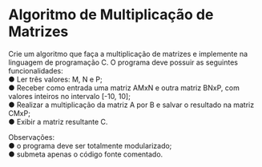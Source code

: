 # Algoritmo de Multiplicação de Matrizes

Crie um algoritmo que faça a multiplicação de matrizes e implemente na
linguagem de programação C. O programa deve possuir as seguintes
funcionalidades:<br>
● Ler três valores: M, N e P;<br>
● Receber como entrada uma matriz AMxN e outra matriz BNxP, com valores inteiros no intervalo [-10, 10];<br>
● Realizar a multiplicação da matriz A por B e salvar o resultado na matriz
CMxP;<br>
● Exibir a matriz resultante C. 

Observações:<br>
● o programa deve ser totalmente modularizado;<br>
● submeta apenas o código fonte comentado.